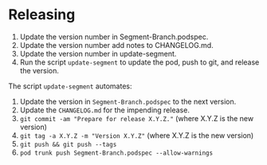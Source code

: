 Releasing
=========

1. Update the version number in Segment-Branch.podspec.
2. Update the version number add notes to CHANGELOG.md.
3. Update the version number in update-segment.
4. Run the script `update-segment` to update the pod, push to git, and release the version.

The script `update-segment` automates:

 1. Update the version in `Segment-Branch.podspec` to the next version.
 2. Update the `CHANGELOG.md` for the impending release.
 3. `git commit -am "Prepare for release X.Y.Z."` (where X.Y.Z is the new version)
 4. `git tag -a X.Y.Z -m "Version X.Y.Z"` (where X.Y.Z is the new version)
 5. `git push && git push --tags`
 6. `pod trunk push Segment-Branch.podspec --allow-warnings`
